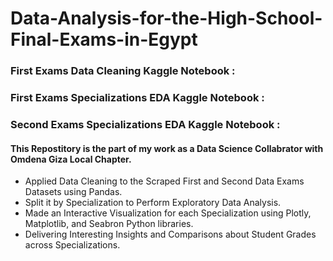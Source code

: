 # Data-Analysis-for-the-High-School-Final-Exams-in-Egypt

### First Exams Data Cleaning Kaggle Notebook :
### First Exams Specializations EDA Kaggle Notebook :
### Second Exams Specializations EDA Kaggle Notebook :

#### This Repostitory is the part of my work as a Data Science Collabrator with Omdena Giza Local Chapter.

- Applied Data Cleaning to the Scraped First and Second Data Exams Datasets using Pandas.
- Split it by Specialization to Perform Exploratory Data Analysis.
- Made an Interactive Visualization for each Specialization using Plotly, Matplotlib, and Seabron Python libraries.
- Delivering Interesting Insights and Comparisons about Student Grades across Specializations.
